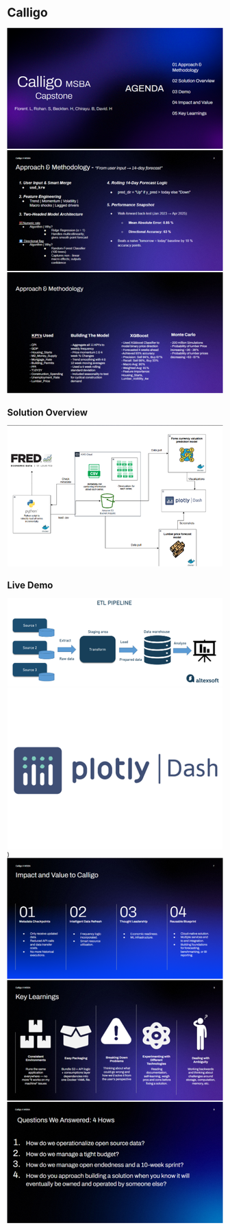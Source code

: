 # Calligo
![Slide 1](slides/Slide1.png)
![Slide 2](slides/Slide2.png)
![Slide 3](slides/Slide3.png)
## Solution Overview
![Slide 4](slides/Slide4.png)
## Live Demo
[![Watch the Demo](assets/etl_pipeline.png)](https://youtu.be/QnYO6jEtZjE)
[![Watch the Demo](assets/dash.png)](https://youtu.be/Mv3E31pOVcQ))
![Slide 7](slides/Slide7.png)
![Slide 8](slides/Slide8.png)
![Slide 9](slides/Slide9.png)

